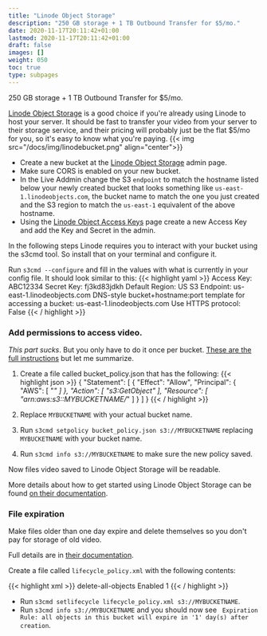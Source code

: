 ```yaml
---
title: "Linode Object Storage"
description: "250 GB storage + 1 TB Outbound Transfer for $5/mo."
date: 2020-11-17T20:11:42+01:00
lastmod: 2020-11-17T20:11:42+01:00
draft: false
images: []
weight: 050
toc: true
type: subpages
---
```


250 GB storage + 1 TB Outbound Transfer for $5/mo.

[Linode Object Storage](https://www.linode.com/pricing/?r=588ad4bf08ce8394e8eb11f0a463fde64637af9d/#row--storage) is a good choice if you're already using Linode to host your server. It should be fast to transfer your video from your server to their storage service, and their pricing will probably just be the flat $5/mo for you, so it's easy to know what you're paying.
{{< img src="/docs/img/linodebucket.png" align="center">}}

- Create a new bucket at the [Linode Object Storage](https://cloud.linode.com/object-storage/buckets) admin page.
- Make sure CORS is enabled on your new bucket.
- In the Live Addmin change the S3 `endpoint` to match the hostname listed below your newly created bucket that looks something like `us-east-1.linodeobjects.com`, the bucket name to match the one you just created and the S3 region to match the `us-east-1` equivalent of the above hostname.
- Using the [Linode Object Access Keys](https://cloud.linode.com/object-storage/access-keys) page create a new Access Key and add the Key and Secret in the admin.

In the following steps Linode requires you to interact with your bucket using the s3cmd tool. So install that on your terminal and configure it.

Run `s3cmd --configure` and fill in the values with what is currently in your config file. It should look similar to this:
{{< highlight yaml >}}
Access Key: ABC12334
Secret Key: fj3kd83jdkh
Default Region: US
S3 Endpoint: us-east-1.linodeobjects.com
DNS-style bucket+hostname:port template for accessing a bucket: us-east-1.linodeobjects.com
Use HTTPS protocol: False
{{< / highlight >}}

### Add permissions to access video.

_This part sucks_. But you only have to do it once per bucket. [These are the full instructions](https://www.linode.com/docs/platform/object-storage/how-to-use-object-storage-acls-and-bucket-policies/#bucket-policies) but let me summarize.

1. Create a file called bucket_policy.json that has the following:
   {{< highlight json >}}
   {
   "Statement": [
   {
   "Effect": "Allow",
   "Principal": {
   "AWS": [
   "*"
   ]
   },
   "Action": [
   "s3:GetObject"
   ],
   "Resource": [
   "arn:aws:s3::MYBUCKETNAME/*"
   ]
   }
   ]
   }
   {{< / highlight >}}

1. Replace `MYBUCKETNAME` with your actual bucket name.
1. Run `s3cmd setpolicy bucket_policy.json s3://MYBUCKETNAME` replacing `MYBUCKETNAME` with your bucket name.
1. Run `s3cmd info s3://MYBUCKETNAME` to make sure the new policy saved.

Now files video saved to Linode Object Storage will be readable.

More details about how to get started using Linode Object Storage can be found [on their documentation](https://www.linode.com/docs/platform/object-storage/how-to-use-object-storage/).

### File expiration

Make files older than one day expire and delete themselves so you don't pay for storage of old video.

Full details are in [their documentation](https://www.linode.com/docs/platform/object-storage/how-to-manage-objects-with-lifecycle-policies/).

Create a file called `lifecycle_policy.xml` with the following contents:

{{< highlight xml >}}
<LifecycleConfiguration>
<Rule>
<ID>delete-all-objects</ID>
<Prefix></Prefix>
<Status>Enabled</Status>
<Expiration>
<Days>1</Days>
</Expiration>
</Rule>
</LifecycleConfiguration>
{{< / highlight >}}

- Run `s3cmd setlifecycle lifecycle_policy.xml s3://MYBUCKETNAME`.
- Run `s3cmd info s3://MYBUCKETNAME` and you should now see ` Expiration Rule: all objects in this bucket will expire in '1' day(s) after creation`.
